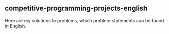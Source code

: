 ## competitive-programming-projects-english

Here are my solutions to problems, which problem statements can be found in English.

